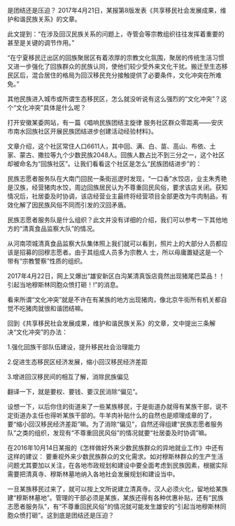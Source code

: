 ﻿是团结还是压迫？
2017年4月21日，某报第8版发表《共享移民社会发展成果，维护和谐民族关系》的文章。

此文提到：“在涉及回汉民族关系的问题上，寺管会等宗教组织往往发挥着重要的甚至是关键的调节作用。”

“在宁夏移民迁出区的回族聚居区有着浓厚的宗教文化氛围，聚居的传统生活习惯又进一步强化了回族群众的民族认同，使他们较少受外来文化干扰。搬迁至生态移民区后，混合居住的格局为回汉移民充分接触提供了必要条件，文化冲突在所难免。”

其他民族进入城市或所谓生态移民区，怎么就没听说有这么强烈的“文化冲突”？这个“文化冲突”具体是什么呢？

打开安徽某委网站，有一篇《唱响民族团结主旋律 服务社区群众零距离——安庆市南水回族社区开展民族团结进步创建活动经验材料》。

文章介绍，这个社区常住人口6611人，其中回、满、白、苗、高山、布依、土家、蒙古、撒拉等九个少数民族2048人。回族人数占比不到三分之一，这个社区却被命名为“回族社区”。让我们看看这个社区是怎么“民族团结进步”的：

民族志愿者服务队在大南门回民一条街巡逻时发现，“一口香”水饺店，业主朱秀艳是汉族，经营猪肉水饺，周边回族居民认为不尊重回民风俗，要求该店关闭。获知情况后，社居委及时协调，该店经营业主最终将经营项目全部更改为牛肉制品，有效化解了因民族风俗不同而引发的汉回矛盾。

民族志愿者服务队是什么组织？此文并没有详细的介绍，我们可以参考一下其他地方的“清真食品监察大队”的情况。

从河南项城清真食品监察大队集体照上我们就可以看到，照片上的大部分人员都应该是招募的回穆志愿者。由于其组成人员多为宗教人 士，所以毋庸置疑这是一个带有“宗教警察”性质的组织。

2017年4月22日，网上又爆出“雄安新区白沟某清真饭店竟然出现猪尾巴菜品！！引起当地穆斯林同胞众愤打砸！!”的消息。

看来所谓“文化冲突”就是不许在有某族的地方出现猪肉，像北京牛街所有机关都自觉不吃猪肉就很和谐团结嘛。

回到《共享移民社会发展成果，维护和谐民族关系》的文章，文中提出三条解决“文化冲突”的办法：

1.强化回族干部队伍建设，提升移民社会治理能力

2.促进生态移民区经济发展，缩小回汉移民经济差距

3.增进回汉移民间的相互了解，消除民族偏见

翻译一下，就是要权、要钱、要汉民消除“偏见”。

设想一下，以后你住的街道来了一些某族移民，于是街道办就得有某族干部，说不定街道办主任也得听某族干部的。牛羊肉补贴什么的自然也是顺理成章的了，要“缩小回汉移民经济差距”嘛。为了消除“偏见”，自然还得组建“民族志愿者服务队”之类的组织，发现有“不尊重回民风俗”的情况就要“社居委及时协调”嘛。

在2016年10月14日某报的《怎样做好外来少数民族群众的异地就业工作》中还有这样的建议：
要重视外来少数民族群众的文化需求。如对穆斯林群众的生产生活问题尤其要加以关注，在各地市政规划和建设中要全面考虑到民族因素，根据实际需要把清真寺、穆斯林墓地纳入各地社会发展规划和建设当中。

一旦某族移民过来了，就可以按上文所说建立清真寺。汉人必须火化，留地给某族建“穆斯林墓地”。管理的干部必须是某族，某族还得有各种优惠补贴，还有“民族志愿者服务队”，有“不尊重回民风俗”的情况就可能发生雄安的“引起当地穆斯林同胞众愤打砸”。这到底是团结还是压迫？
